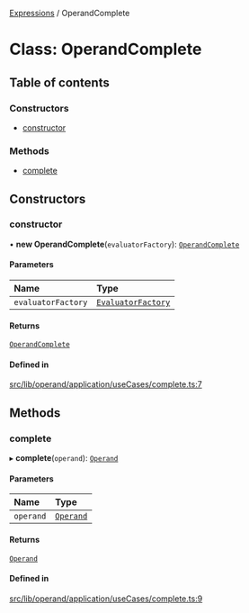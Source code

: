 [Expressions](../README.md) / OperandComplete

# Class: OperandComplete

## Table of contents

### Constructors

- [constructor](OperandComplete.md#constructor)

### Methods

- [complete](OperandComplete.md#complete)

## Constructors

### constructor

• **new OperandComplete**(`evaluatorFactory`): [`OperandComplete`](OperandComplete.md)

#### Parameters

| Name | Type |
| :------ | :------ |
| `evaluatorFactory` | [`EvaluatorFactory`](../interfaces/EvaluatorFactory.md) |

#### Returns

[`OperandComplete`](OperandComplete.md)

#### Defined in

[src/lib/operand/application/useCases/complete.ts:7](https://github.com/data7expressions/3xpr/blob/2bf95c0/src/lib/operand/application/useCases/complete.ts#L7)

## Methods

### complete

▸ **complete**(`operand`): [`Operand`](Operand.md)

#### Parameters

| Name | Type |
| :------ | :------ |
| `operand` | [`Operand`](Operand.md) |

#### Returns

[`Operand`](Operand.md)

#### Defined in

[src/lib/operand/application/useCases/complete.ts:9](https://github.com/data7expressions/3xpr/blob/2bf95c0/src/lib/operand/application/useCases/complete.ts#L9)
